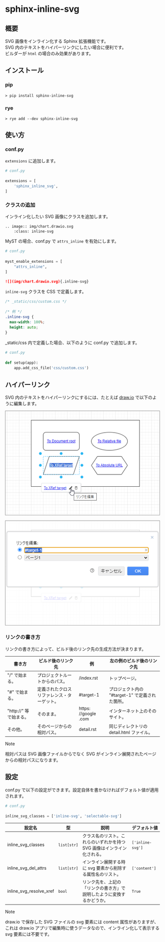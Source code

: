 # sphinx-inline-svg

## 概要

SVG 画像をインライン化する Sphinx 拡張機能です。  
SVG 内のテキストをハイパーリンクにしたい場合に便利です。  
ビルダーが `html` の場合のみ効果があります。

## インストール

### pip

```
> pip install sphinx-inline-svg
```

### rye

```
> rye add --dev sphinx-inline-svg
```

## 使い方

### conf.py

`extensions` に追加します。

```python
# conf.py

extensions = [
    'sphinx_inline_svg',
]
```

### クラスの追加

インライン化したい SVG 画像にクラスを追加します。

```
.. image:: img/chart.drawio.svg
    :class: inline-svg
```

MyST の場合、conf.py で `attrs_inline` を有効にします。

```python
# conf.py

myst_enable_extensions = [
    "attrs_inline",
]
```

```markdown
![](img/chart.drawio.svg){.inline-svg}
```

`inline-svg` クラスを CSS で定義します。

```css
/* _static/css/custom.css */

/* 例 */
.inline-svg {
  max-width: 100%;
  height: auto;
}
```

_static/css 内で定義した場合、以下のように conf.py で追加します。

```python
# conf.py

def setup(app):
    app.add_css_file('css/custom.css')
```

## ハイパーリンク

SVG 内のテキストをハイパーリンクにするには、たとえば [draw.io](https://app.diagrams.net) で以下のように編集します。

![drawio_edit_link.png](https://raw.githubusercontent.com/satamame/sphinx-inline-svg/main/img/drawio_edit_link.png)

![drawio_link_dialog.png](https://raw.githubusercontent.com/satamame/sphinx-inline-svg/main/img/drawio_link_dialog.png)

### リンクの書き方

リンクの書き方によって、ビルド後のリンク先の生成方法が決まります。

|書き方|ビルド後のリンク先|例|左の例のビルド後のリンク先|
|-|-|-|-|
|"/" で始まる。|プロジェクトルートからのパス。|/index.rst|トップページ。|
|"#" で始まる。|定義されたクロスリファレンス・ターゲット。|#target-1|プロジェクト内の "#target-1" で定義された箇所。|
|"http://" 等で始まる。|そのまま。|https:&#8203;//google&#8203;.com|インターネット上のそのサイト。|
|その他。|そのページからの相対パス。|detail.rst|同じディレクトリの detail.html ファイル。|

> [!NOTE]
> 相対パスは SVG 画像ファイルからでなく SVG がインライン展開されたページからの相対パスになります。

## 設定

conf.py で以下の設定ができます。設定自体を書かなければデフォルト値が適用されます。

```python
# conf.py

inline_svg_classes = ['inline-svg', 'selectable-svg']
```

|設定名|型|説明|デフォルト値|
|-|-|-|-|
|inline_svg_classes|`list[str]`|クラス名のリスト。これらのいずれかを持つ SVG 画像はインライン化される。|`['inline-svg']`|
|inline_svg_del_attrs|`list[str]`|インライン展開する時に svg 要素から削除する属性名のリスト。|`['content']`|
|inline_svg_resolve_xref|`bool`|リンク先を、上記の「リンクの書き方」で説明したように変換するかどうか。|`True`|

> [!NOTE]
> draw.io で保存した SVG ファイルの svg 要素には content 属性がありますが、これは draw.io アプリで編集時に使うデータなので、インライン化して表示する svg 要素には不要です。

